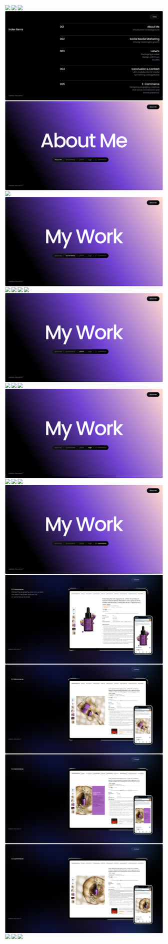 <html> <body> <img src="1.jpg"> <img src="img/22.jpg"> <img src="img/2.png"> <img src="img/3.jpg"> <img src="img/407.png"> <img src="img/5.png"> <img src="img/406.png"> <img src="7.png"> <img src="8.png"> <img src="395.png"> <img src="396.png"> <img src="img/405.png"> <img src="img/10.png"> <img src="img/11.png"> <img src="img/13.png"> <img src="img/404.png"> <img src="16.png"> <img src="17.png"> <img src="18.png"> 
<img src="img/398.png"> <img src="img/399.png"> <img src="img/400.png"> <img src="img/402.png"> <img src="img/403.png"> <img src="19.jpg"> <img src="20.png"> <img src="img/21.png"> </body> </html>
